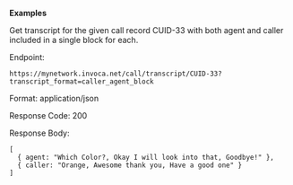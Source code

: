 **Examples**

Get transcript for the given call record <span
class="title-ref">CUID-33</span> with both agent and caller included in
a single block for each.

Endpoint:

`https://mynetwork.invoca.net/call/transcript/CUID-33?transcript_format=caller_agent_block`

Format: application/json

Response Code: 200

Response Body:

    [
      { agent: "Which Color?, Okay I will look into that, Goodbye!" },
      { caller: "Orange, Awesome thank you, Have a good one" }
    ]
